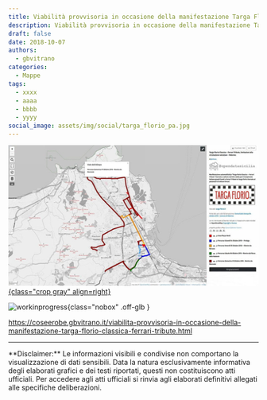 ```yaml
---
title: Viabilità provvisoria in occasione della manifestazione Targa Florio Classica - Ferrari Tribute
description: Viabilità provvisoria in occasione della manifestazione Targa Florio Classica - Ferrari Tribute
draft: false
date: 2018-10-07
authors:
  - gbvitrano
categories:
  - Mappe
tags:
  - xxxx
  - aaaa
  - bbbb
  - yyyy
social_image: assets/img/social/targa_florio_pa.jpg
---
```

<style>
.md-typeset code { background-color: #fff0;}  
.md-typeset pre>code { background-color: #fff0;}  
</style>
[![targa_florio_pa](targa_florio_pa.jpg "Viabilità provvisoria in occasione della manifestazione Targa Florio Classica - Ferrari Tribute) by OpenDataSicilia - 14 Ottobre 2018" ){class="crop gray" align=right}](index.md)


![workinprogress](https://coseerobe.it/assets/img/workinprogress.jpg "Work in progress"){class="nobox" .off-glb }

https://coseerobe.gbvitrano.it/viabilita-provvisoria-in-occasione-della-manifestazione-targa-florio-classica-ferrari-tribute.html

<hr>
**Disclaimer:** Le informazioni visibili e condivise non comportano la visualizzazione di dati sensibili. Data la natura esclusivamente informativa degli elaborati grafici e dei testi riportati, questi non costituiscono atti ufficiali. Per accedere agli atti ufficiali si rinvia agli elaborati definitivi allegati alle specifiche deliberazioni.